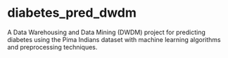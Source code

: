 # diabetes_pred_dwdm
A Data Warehousing and Data Mining (DWDM) project for predicting diabetes using the Pima Indians dataset with machine learning algorithms and preprocessing techniques.
